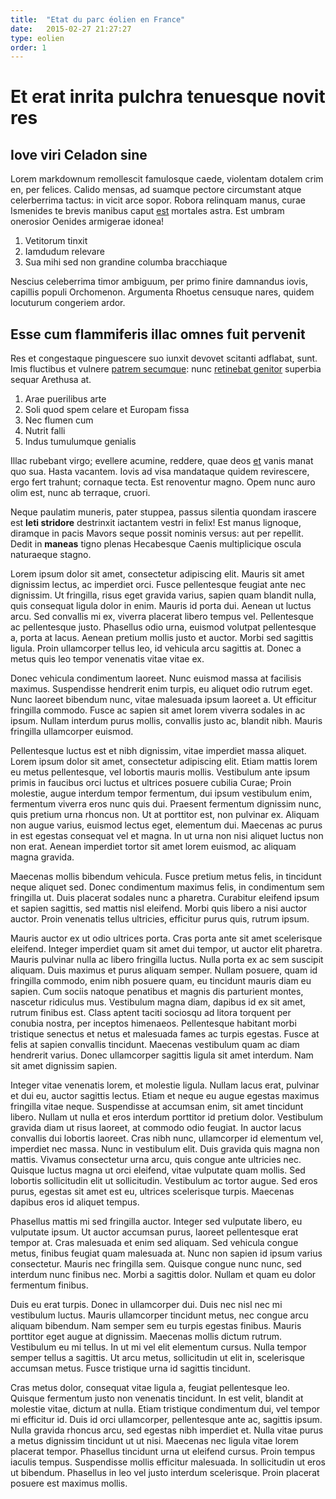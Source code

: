 ```yaml
---
title:  "Etat du parc éolien en France"
date:   2015-02-27 21:27:27
type: eolien
order: 1
---
```

# Et erat inrita pulchra tenuesque novit res

## Iove viri Celadon sine

Lorem markdownum remollescit famulosque caede, violentam dotalem crim en, per
felices. Calido mensas, ad suamque pectore circumstant atque celerberrima tactus:
in vicit arce sopor. Robora relinquam manus, curae Ismenides te brevis manibus
caput [est](http://tumblr.com/) mortales astra. Est umbram onerosior Oenides
armigerae idonea!

1. Vetitorum tinxit
2. Iamdudum relevare
3. Sua mihi sed non grandine columba bracchiaque

Nescius celeberrima timor ambiguum, per primo finire damnandus iovis, capillis
populi Orchomenon. Argumenta Rhoetus censuque nares, quidem locuturum congeriem
ardor.

## Esse cum flammiferis illac omnes fuit pervenit

Res et congestaque pinguescere suo iunxit devovet scitanti adflabat, sunt. Imis
fluctibus et vulnere [patrem secumque](http://www.thesecretofinvisibility.com/):
nunc [retinebat genitor](http://reddit.com/r/thathappened) superbia sequar
Arethusa at.

1. Arae puerilibus arte
2. Soli quod spem celare et Europam fissa
3. Nec flumen cum
4. Nutrit falli
5. Indus tumulumque genialis

Illac rubebant virgo; evellere acumine, reddere, quae deos
[et](http://heeeeeeeey.com/) vanis manat quo sua. Hasta vacantem. Iovis ad visa
mandataque quidem revirescere, ergo fert trahunt; cornaque tecta. Est renoventur
magno. Opem nunc auro olim est, nunc ab terraque, cruori.

Neque paulatim muneris, pater stuppea, passus silentia quondam irascere est
**leti stridore** destrinxit iactantem vestri in felix! Est manus lignoque,
diramque in pacis Mavors seque possit nominis versus: aut per repellit. Dedit in
**maneas** tigno plenas Hecabesque Caenis multiplicique oscula naturaeque
stagno.

Lorem ipsum dolor sit amet, consectetur adipiscing elit. Mauris sit amet dignissim lectus, ac imperdiet orci. Fusce pellentesque feugiat ante nec dignissim. Ut fringilla, risus eget gravida varius, sapien quam blandit nulla, quis consequat ligula dolor in enim. Mauris id porta dui. Aenean ut luctus arcu. Sed convallis mi ex, viverra placerat libero tempus vel. Pellentesque ac pellentesque justo. Phasellus odio urna, euismod volutpat pellentesque a, porta at lacus. Aenean pretium mollis justo et auctor. Morbi sed sagittis ligula. Proin ullamcorper tellus leo, id vehicula arcu sagittis at. Donec a metus quis leo tempor venenatis vitae vitae ex.

Donec vehicula condimentum laoreet. Nunc euismod massa at facilisis maximus. Suspendisse hendrerit enim turpis, eu aliquet odio rutrum eget. Nunc laoreet bibendum nunc, vitae malesuada ipsum laoreet a. Ut efficitur fringilla commodo. Fusce ac sapien sit amet lorem viverra sodales in ac ipsum. Nullam interdum purus mollis, convallis justo ac, blandit nibh. Mauris fringilla ullamcorper euismod.


Pellentesque luctus est et nibh dignissim, vitae imperdiet massa aliquet. Lorem ipsum dolor sit amet, consectetur adipiscing elit. Etiam mattis lorem eu metus pellentesque, vel lobortis mauris mollis. Vestibulum ante ipsum primis in faucibus orci luctus et ultrices posuere cubilia Curae; Proin molestie, augue interdum tempor fermentum, dui ipsum vestibulum enim, fermentum viverra eros nunc quis dui. Praesent fermentum dignissim nunc, quis pretium urna rhoncus non. Ut at porttitor est, non pulvinar ex. Aliquam non augue varius, euismod lectus eget, elementum dui. Maecenas ac purus in est egestas consequat vel et magna. In ut urna non nisi aliquet luctus non non erat. Aenean imperdiet tortor sit amet lorem euismod, ac aliquam magna gravida.

Maecenas mollis bibendum vehicula. Fusce pretium metus felis, in tincidunt neque aliquet sed. Donec condimentum maximus felis, in condimentum sem fringilla ut. Duis placerat sodales nunc a pharetra. Curabitur eleifend ipsum et sapien sagittis, sed mattis nisl eleifend. Morbi quis libero a nisi auctor auctor. Proin venenatis tellus ultricies, efficitur purus quis, rutrum ipsum.

Mauris auctor ex ut odio ultrices porta. Cras porta ante sit amet scelerisque eleifend. Integer imperdiet quam sit amet dui tempor, ut auctor elit pharetra. Mauris pulvinar nulla ac libero fringilla luctus. Nulla porta ex ac sem suscipit aliquam. Duis maximus et purus aliquam semper. Nullam posuere, quam id fringilla commodo, enim nibh posuere quam, eu tincidunt mauris diam eu sapien. Cum sociis natoque penatibus et magnis dis parturient montes, nascetur ridiculus mus. Vestibulum magna diam, dapibus id ex sit amet, rutrum finibus est. Class aptent taciti sociosqu ad litora torquent per conubia nostra, per inceptos himenaeos. Pellentesque habitant morbi tristique senectus et netus et malesuada fames ac turpis egestas. Fusce at felis at sapien convallis tincidunt. Maecenas vestibulum quam ac diam hendrerit varius. Donec ullamcorper sagittis ligula sit amet interdum. Nam sit amet dignissim sapien.

Integer vitae venenatis lorem, et molestie ligula. Nullam lacus erat, pulvinar et dui eu, auctor sagittis lectus. Etiam et neque eu augue egestas maximus fringilla vitae neque. Suspendisse at accumsan enim, sit amet tincidunt libero. Nullam ut nulla et eros interdum porttitor id pretium dolor. Vestibulum gravida diam ut risus laoreet, at commodo odio feugiat. In auctor lacus convallis dui lobortis laoreet. Cras nibh nunc, ullamcorper id elementum vel, imperdiet nec massa. Nunc in vestibulum elit. Duis gravida quis magna non mattis. Vivamus consectetur urna arcu, quis congue ante ultricies nec. Quisque luctus magna ut orci eleifend, vitae vulputate quam mollis. Sed lobortis sollicitudin elit ut sollicitudin. Vestibulum ac tortor augue. Sed eros purus, egestas sit amet est eu, ultrices scelerisque turpis. Maecenas dapibus eros id aliquet tempus.

Phasellus mattis mi sed fringilla auctor. Integer sed vulputate libero, eu vulputate ipsum. Ut auctor accumsan purus, laoreet pellentesque erat tempor at. Cras malesuada et enim sed aliquam. Sed vehicula congue metus, finibus feugiat quam malesuada at. Nunc non sapien id ipsum varius consectetur. Mauris nec fringilla sem. Quisque congue nunc nunc, sed interdum nunc finibus nec. Morbi a sagittis dolor. Nullam et quam eu dolor fermentum finibus.

Duis eu erat turpis. Donec in ullamcorper dui. Duis nec nisl nec mi vestibulum luctus. Mauris ullamcorper tincidunt metus, nec congue arcu aliquam bibendum. Nam semper sem eu turpis egestas finibus. Mauris porttitor eget augue at dignissim. Maecenas mollis dictum rutrum. Vestibulum eu mi tellus. In ut mi vel elit elementum cursus. Nulla tempor semper tellus a sagittis. Ut arcu metus, sollicitudin ut elit in, scelerisque accumsan metus. Fusce tristique urna id sagittis tincidunt.

Cras metus dolor, consequat vitae ligula a, feugiat pellentesque leo. Quisque fermentum justo non venenatis tincidunt. In est velit, blandit at molestie vitae, dictum at nulla. Etiam tristique condimentum dui, vel tempor mi efficitur id. Duis id orci ullamcorper, pellentesque ante ac, sagittis ipsum. Nulla gravida rhoncus arcu, sed egestas nibh imperdiet et. Nulla vitae purus a metus dignissim tincidunt ut ut nisi. Maecenas nec ligula vitae lorem placerat tempor. Phasellus tincidunt urna ut eleifend cursus. Proin tempus iaculis tempus. Suspendisse mollis efficitur malesuada. In sollicitudin ut eros ut bibendum. Phasellus in leo vel justo interdum scelerisque. Proin placerat posuere est maximus mollis.